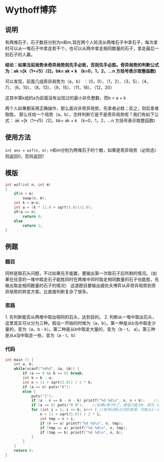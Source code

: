 # Wythoff博弈

## 说明
有两堆石子，石子数目分别为n和m,现在两个人轮流从两堆石子中拿石子，每次拿时可以从一堆石子中拿走若干个，也可以从两中拿走相同数量的石子，拿走最后一刻石子的人赢。

**结论：如果当前局势未奇异局势则先手必败，否则先手必胜。奇异局势的判断公式为：ak =[k（1+√5）/2]，bk= ak + k （k=0，1，2，...n 方括号表示取整函数)**
可以发现，前面几组奇异局势为（a，b） ：（0，0）、（1，2）、（3，5）、（4，7）、（6，10）、（8，13）、（9，15）、（11，18）、（12，20）
这其中第k组的a为前面没有出现过的最小非负整数，而b = a + k 
两个人如果都采用正确操作，那么面对非奇异局势，先拿者必胜；反之，则后拿者取胜。那么任给一个局势（a，b），怎样判断它是不是奇异局势呢？我们有如下公式：ak =[k（1+√5）/2]，bk= ak + k （k=0，1，2，...n 方括号表示取整函数)
## 使用方法
`int ans = wzf(n, m);` n和m分别为两堆石子的个数，如果是奇异局势（必败态）则返回0，否则返回1

## 模版

```C++
int wzf(int n, int m)
{
    if(n > m)
        swap(n, m);
    int k = m-n;
    int a = (k * (1.0 + sqrt(5.0))/2.0);
    if(a == n)
        return 0;
    else
        return 1;
}
```

## 例题
### 题目同样是取石头问题，不过如果先手能赢，要输出第一次取石子后所剩的情况。（如果在任意的一堆中取走石子能胜同时在两堆中同时取走相同数量的石子也能胜，先输出取走相同数量的石子的情况）这道题目要输出威佐夫博弈从非奇异局势到奇异局势的转变方案。比直接判断复杂了很多。### 思路1. 先判断能否从两堆中取出相同的石头，达到目的。2. 判断从一堆中取出石头，这里其实可以分为三种。假设一开始的时候为（a，b）。第一种是从b当中取走少量的，变为（a，b - k）。第二种是从b中取走大量的，变为（b - t， a）。第三种是从a当中取走一些，变为（a - t，b）

### 代码

```C++
int main () {    int a, b;    while(scanf("%d%d", &a, &b)) {        if (a == 0 && b == 0) break;        int k = b - a;        int n = (1 + sqrt(5.0)) / 2 * k;        if (a == n) puts("0");        else {            puts("1");            if (a - n == b - n - k) printf("%d %d\n", n, n + k);    //两者之间的差值不变            if (a == 0) puts("0 0");    //如果a等于0了，差值只能为0，即为（0，0）。            for (int i = 1; i <= b; i++) { //枚举a和b之间的差值，可能从1一直到b - 1                n = (1 + sqrt(5.0)) / 2 * i;                int tmp = n + i;                if (n == a) printf("%d %d\n", n, tmp);                if (tmp == a) printf("%d %d\n", n, tmp);                if (tmp == b) printf("%d %d\n", n, b);            }        }    }    return 0;}
```